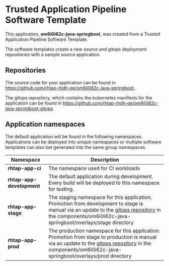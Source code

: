# Trusted Application Pipeline Software Template

This application, **om6i0i62c-java-springboot**, was created from a Trusted Application Pipeline Software Template.

The software templates create a new source and gitops deployment repositories with a sample source application. 

## Repositories

The source code for your application can be found in [https://github.com/rhtap-rhdh-qe/om6i0i62c-java-springboot ](https://github.com/rhtap-rhdh-qe/om6i0i62c-java-springboot ).
 
The gitops repository, which contains the kubernetes manifests for the application can be found in 
[https://github.com/rhtap-rhdh-qe/om6i0i62c-java-springboot-gitops ](https://github.com/rhtap-rhdh-qe/om6i0i62c-java-springboot-gitops ) 

## Application namespaces 

The default application will be found in the following namespaces. Applications can be deployed into unique namespaces or multiple software templates can also bet generated into the same group namespaces.  

|  Namespace   |  Description   |  
| -------- | -------- |
| **rhtap-app-ci** | The namespace used for CI workloads |
| **rhtap-app-development** | The default application during development. Every build will be deployed to this namespace for testing. |
| **rhtap-app-stage** | The staging namespace for this application. Promotion from development to stage is manual via an update to the [gitops repository](https://github.com/rhtap-rhdh-qe/om6i0i62c-java-springboot-gitops ) in the components/om6i0i62c-java-springboot/overlays/stage directory |
| **rhtap-app-prod** | The production namespace for this application. Promotion from stage to production is manual via an update to the [gitops repository](https://github.com/rhtap-rhdh-qe/om6i0i62c-java-springboot-gitops ) in the components/om6i0i62c-java-springboot/overlays/prod directory |